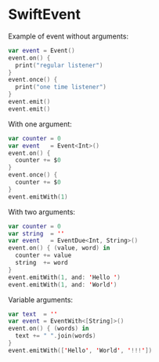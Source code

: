 
# SwiftEvent

Example of event without arguments:

```swift
var event = Event()
event.on() {
  print("regular listener")
}
event.once() {
  print("one time listener")
}
event.emit()
event.emit()
```

With one argument:

```swift
var counter = 0
var event   = Event<Int>()
event.on() {
  counter += $0
}
event.once() {
  counter += $0
}
event.emitWith(1)
```

With two arguments:

```swift
var counter = 0
var string  = ''
var event   = EventDue<Int, String>()
event.on() { (value, word) in
  counter += value
  string  += word
}
event.emitWith(1, and: 'Hello ')
event.emitWith(1, and: 'World')
```

Variable arguments:

```swift
var text  = ''
var event = EventWith<[String]>()
event.on() { (words) in
  text += " ".join(words)
}
event.emitWith(['Hello', 'World', '!!!'])
```

